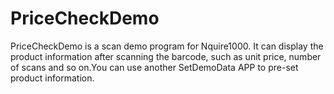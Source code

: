 # PriceCheckDemo
PriceCheckDemo is a scan demo program for Nquire1000. It can display the product information after scanning the barcode, such as unit price, number of scans and so on.You can use another SetDemoData APP to pre-set product information.
